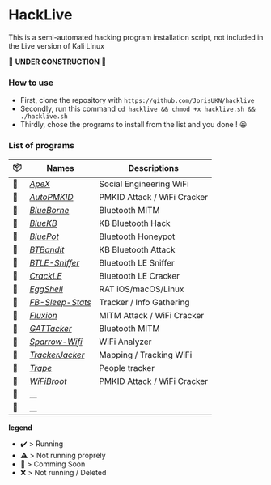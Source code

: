 # HackLive
This is a semi-automated hacking program installation script, not included in the Live version of Kali Linux

:construction: **UNDER CONSTRUCTION** :construction:

### How to use

- First, clone the repository with `https://github.com/JorisUKN/hacklive`
- Secondly, run this command `cd hacklive && chmod +x hacklive.sh && ./hacklive.sh`
- Thirdly, chose the programs to install from the list and you done !  :grinning:

### List of programs
:package: | Names | Descriptions
-|-|-
:wrench: | [_ApeX_](https://github.com/Pure-L0G1C/ApeX) | Social Engineering WiFi
:wrench: | [_AutoPMKID_](https://github.com/feralpoosum/AutoPMKID) | PMKID Attack / WiFi Cracker
:wrench: | [_BlueBorne_](https://github.com/pieterbork/blueborne.git) | Bluetooth MITM
:wrench: | [_BlueKB_](https://github.com/chipturner/bluetooth) | KB Bluetooth Hack
:wrench: | [_BluePot_](https://github.com/andrewmichaelsmith/bluepot) | Bluetooth Honeypot
:wrench: | [_BTBandit_](https://github.com/TheAlbatross279/BTBandit) | KB Bluetooth Attack
:wrench: | [_BTLE-Sniffer_](https://github.com/scipag/btle-sniffer) | Bluetooth LE Sniffer 
:wrench: | [_CrackLE_](https://github.com/0x90/bluetooth-arsenal/tree/master/crackle) | Bluetooth LE Cracker
:wrench: | [_EggShell_](https://github.com/neoneggplant/EggShell) | RAT iOS/macOS/Linux
:wrench: | [_FB-Sleep-Stats_](https://github.com/sqren/fb-sleep-stats) | Tracker / Info Gathering
:wrench: | [_Fluxion_](https://github.com/FluxionNetwork/fluxion) | MITM Attack / WiFi Cracker 
:wrench: | [_GATTacker_](https://github.com/securing/gattacker) | Bluetooth MITM 
:wrench: | [_Sparrow-Wifi_](https://github.com/ghostop14/sparrow-wifi) | WiFi Analyzer
:wrench: | [_TrackerJacker_](https://github.com/calebmadrigal/trackerjacker) | Mapping / Tracking WiFi
:wrench: | [_Trape_](https://github.com/boxug/trape) | People tracker
:wrench: | [_WiFiBroot_](https://github.com/hash3liZer/WiFiBroot) | PMKID Attack / WiFi Cracker
:wrench: | [__]() |  
:wrench: | [__]() | 

**legend**
- :heavy_check_mark: > Running
- :warning: > Not running proprely
- :wrench: > Comming Soon
- :x: > Not running / Deleted
